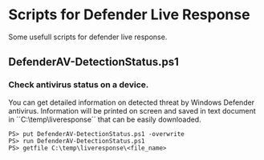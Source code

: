 # Scripts for Defender Live Response

Some usefull scripts for defender live response.

## DefenderAV-DetectionStatus.ps1
### Check antivirus status on a device.

You can get detailed information on detected threat by Windows Defender antivirus.
Information will be printed on screen and saved in text document in ´´C:\temp\liveresponse´´ that can be easily downloaded.

```
PS> put DefenderAV-DetectionStatus.ps1 -overwrite
PS> run DefenderAV-DetectionStatus.ps1
PS> getfile C:\temp\liveresponse\<file_name>
```
